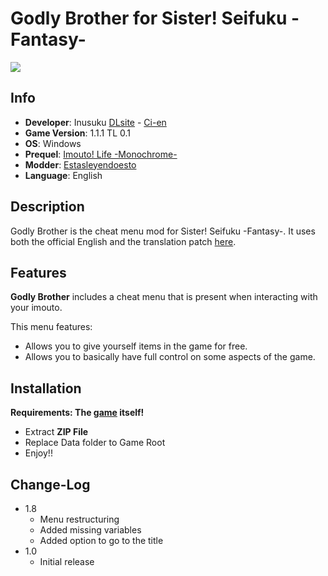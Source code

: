# Godly Brother for Sister! Seifuku -Fantasy-

![](https://img.dlsite.jp/modpub/images2/work/doujin/RJ339000/RJ338582_img_main.webp)



## Info

- **Developer**: Inusuku [DLsite](https://www.dlsite.com/maniax/announce/=/product_id/RJ338582.html) - [Ci-en](https://ci-en.dlsite.com/creator/64)
- **Game Version**: 1.1.1 TL 0.1
- **OS**: Windows
- **Prequel**: [Imouto! Life -Monochrome-](https://f95zone.to/threads/imouto-life-monochrome-v2-0-1-inusuku.37378/)
- **Modder**: [Estasleyendoesto](https://f95zone.to/members/estasleyendoesto.2376322/)
- **Language**: English



## Description

Godly Brother is the cheat menu mod for Sister! Seifuku -Fantasy-. It uses both the official English and the translation patch [here](https://f95zone.to/threads/sister-seikatsu-fantasy-v1-1-1-tl-v0-1-inusuku.104365/).



## Features

**Godly Brother** includes a cheat menu that is present when interacting with your imouto.

This menu features:

- Allows you to give yourself items in the game for free.
- Allows you to basically have full control on some aspects of the game.



## Installation

**Requirements: The [game](https://f95zone.to/threads/sister-seikatsu-fantasy-v1-1-1-tl-v0-1-inusuku.104365/) itself!**

- Extract **ZIP File**
- Replace Data folder to Game Root
- Enjoy!!



## Change-Log

- 1.8
  - Menu restructuring
  - Added missing variables
  - Added option to go to the title
- 1.0
  - Initial release
